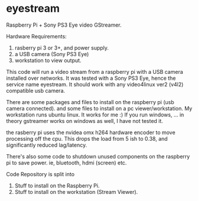 # eyestream
Raspberry Pi + Sony PS3 Eye video GStreamer.

Hardware Requirements:
  1. rasberry pi 3 or 3+, and power supply.
  2. a USB camera (Sony PS3 Eye)
  3. workstation to view output.

This code will run a video stream from a raspberry pi with a USB camera installed over networks.
It was tested with a Sony PS3 Eye, hence the service name eyestream. It should work with any 
video4linux ver2 (v4l2) compatible usb camera.

There are some packages and files to install on the raspberry pi (usb camera connected).
and some files to install on a pc viewer/workstation.
My workstation runs ubuntu linux. It works for me :) 
If you run windows, ... in theory gstreamer works on windows as well, I have not tested it.

the rasberry pi uses the nvidea omx h264 hardware encoder to move processing off the cpu.
This drops the load from 5 ish to 0.38, and significantly reduced lag/latency.

There's also some code to shutdown unused components on the raspberry pi to save power.
ie, bluetooth, hdmi (screen) etc.

Code Repository is split into 
  1. Stuff to install on the Raspberry Pi.
  2. Stuff to install on the workstation (Stream Viewer).
  
